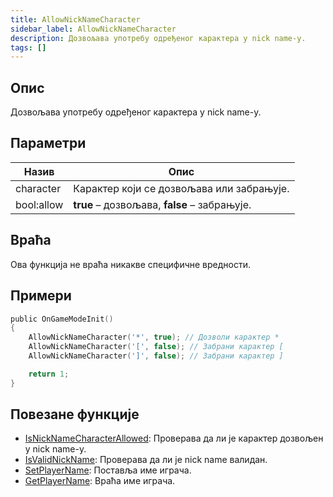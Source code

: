 ```yaml
---
title: AllowNickNameCharacter
sidebar_label: AllowNickNameCharacter
description: Дозвољава употребу одређеног карактера у nick name-у.
tags: []
---
```


<VersionWarnSR version='omp v1.1.0.2612' />

## Опис

Дозвољава употребу одређеног карактера у nick name-у.

## Параметри

| Назив       | Опис                         |
| ---------- | ----------------------------------- |
| character  | Карактер који се дозвољава или забрањује. |
| bool:allow | **true** – дозвољава, **false** – забрањује.          |

## Враћа

Ова функција не враћа никакве специфичне вредности.

## Примери

```c
public OnGameModeInit()
{
    AllowNickNameCharacter('*', true); // Дозволи карактер *
    AllowNickNameCharacter('[', false); // Забрани карактер [
    AllowNickNameCharacter(']', false); // Забрани карактер ]

    return 1;
}
```

## Повезане функције

- [IsNickNameCharacterAllowed](IsNickNameCharacterAllowed): Проверава да ли је карактер дозвољен у nick name-у.
- [IsValidNickName](IsValidNickName): Проверава да ли је nick name валидан.
- [SetPlayerName](SetPlayerName): Поставља име играча.
- [GetPlayerName](GetPlayerName): Враћа име играча.